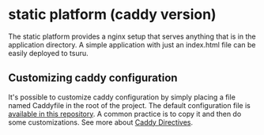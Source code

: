 # static platform (caddy version)

The static platform provides a nginx setup that serves anything that is in the
application directory. A simple application with just an index.html file can be
easily deployed to tsuru.

## Customizing caddy configuration

It's possible to customize caddy configuration by simply placing a file named
Caddyfile in the root of the project. The default configuration file is
[available in this
repository](https://github.com/guilhermebr/tsuru-platform-caddy/blob/master/static/etc/Caddyfile).
A common practice is to copy it and then do some customizations.
See more about [Caddy Directives](https://caddyserver.com/docs/caddyfile).

